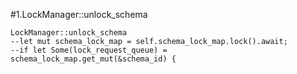 #1.LockManager::unlock_schema

```
LockManager::unlock_schema
--let mut schema_lock_map = self.schema_lock_map.lock().await;
--if let Some(lock_request_queue) = schema_lock_map.get_mut(&schema_id) {
```